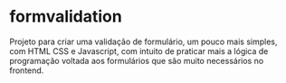 # formvalidation
Projeto para criar uma validação de formulário, um pouco mais simples, com HTML CSS e Javascript, com intuito de praticar mais a lógica de programação voltada aos formulários que são muito necessários no frontend.
